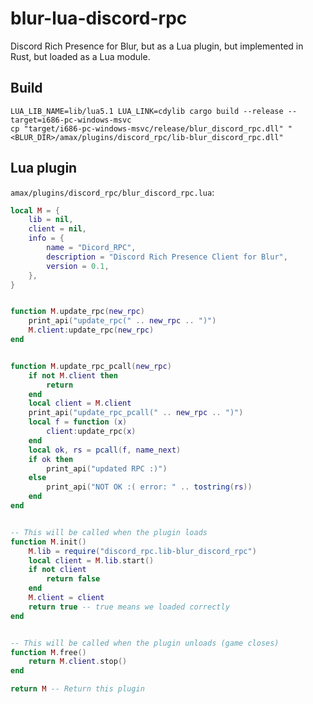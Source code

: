 # blur-lua-discord-rpc
Discord Rich Presence for Blur, but as a Lua plugin, but implemented in Rust, but loaded as a Lua module.


## Build

```shell
LUA_LIB_NAME=lib/lua5.1 LUA_LINK=cdylib cargo build --release --target=i686-pc-windows-msvc
cp "target/i686-pc-windows-msvc/release/blur_discord_rpc.dll" "<BLUR_DIR>/amax/plugins/discord_rpc/lib-blur_discord_rpc.dll"
```


## Lua plugin

`amax/plugins/discord_rpc/blur_discord_rpc.lua`:

```lua
local M = {
	lib = nil,
	client = nil,
	info = {
		name = "Dicord_RPC",
		description = "Discord Rich Presence Client for Blur",
		version = 0.1,
	},
}


function M.update_rpc(new_rpc)
	print_api("update_rpc(" .. new_rpc .. ")")
	M.client:update_rpc(new_rpc)
end


function M.update_rpc_pcall(new_rpc)
	if not M.client then
		return
	end
	local client = M.client
	print_api("update_rpc_pcall(" .. new_rpc .. ")")
	local f = function (x)
		client:update_rpc(x)
	end
	local ok, rs = pcall(f, name_next)
	if ok then
		print_api("updated RPC :)")
	else
		print_api("NOT OK :( error: " .. tostring(rs))
	end
end


-- This will be called when the plugin loads
function M.init()
	M.lib = require("discord_rpc.lib-blur_discord_rpc")
	local client = M.lib.start()
	if not client
		return false
	end
	M.client = client
	return true -- true means we loaded correctly
end


-- This will be called when the plugin unloads (game closes)
function M.free()
	return M.client.stop()
end

return M -- Return this plugin
```
